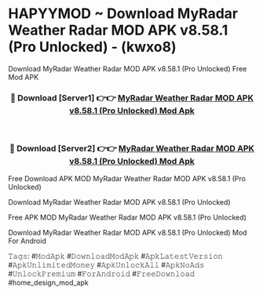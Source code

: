 # HAPYYMOD ~ Download MyRadar Weather Radar MOD APK v8.58.1 (Pro Unlocked) - (kwxo8)
Download MyRadar Weather Radar MOD APK v8.58.1 (Pro Unlocked) Free Mod APK

<div align="center">
<h3>🔴 Download [Server1] 👉👉 <a href="https://apk-comot.site?title=MyRadar_Weather_Radar_MOD_APK_v8.58.1_(Pro_Unlocked)">MyRadar Weather Radar MOD APK v8.58.1 (Pro Unlocked) Mod Apk</a></h3><br>

<h3>🔴 Download [Server2] 👉👉 <a href="https://apk-comot.site?title=MyRadar_Weather_Radar_MOD_APK_v8.58.1_(Pro_Unlocked)">MyRadar Weather Radar MOD APK v8.58.1 (Pro Unlocked) Mod Apk</a></h3>
</div>


Free Download APK MOD MyRadar Weather Radar MOD APK v8.58.1 (Pro Unlocked)

Download MyRadar Weather Radar MOD APK v8.58.1 (Pro Unlocked) 

Free APK MOD MyRadar Weather Radar MOD APK v8.58.1 (Pro Unlocked) 

Download MyRadar Weather Radar MOD APK v8.58.1 (Pro Unlocked) Mod For Android

𝚃𝚊𝚐𝚜: #𝙼𝚘𝚍𝙰𝚙𝚔 #𝙳𝚘𝚠𝚗𝚕𝚘𝚊𝚍𝙼𝚘𝚍𝙰𝚙𝚔 #𝙰𝚙𝚔𝙻𝚊𝚝𝚎𝚜𝚝𝚅𝚎𝚛𝚜𝚒𝚘𝚗 #𝙰𝚙𝚔𝚄𝚗𝚕𝚒𝚖𝚒𝚝𝚎𝚍𝙼𝚘𝚗𝚎𝚢 #𝙰𝚙𝚔𝚄𝚗𝚕𝚘𝚌𝚔𝙰𝚕𝚕 #𝙰𝚙𝚔𝙽𝚘𝙰𝚍𝚜 #𝚄𝚗𝚕𝚘𝚌𝚔𝙿𝚛𝚎𝚖𝚒𝚞𝚖 #𝙵𝚘𝚛𝙰𝚗𝚍𝚛𝚘𝚒𝚍 #𝙵𝚛𝚎𝚎𝙳𝚘𝚠𝚗𝚕𝚘𝚊𝚍 #home_design_mod_apk